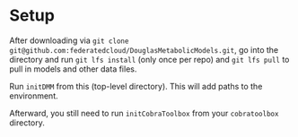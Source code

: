 # Setup

After downloading via `git clone git@github.com:federatedcloud/DouglasMetabolicModels.git`,
go into the directory and run `git lfs install` (only once per repo) and `git lfs pull`
to pull in models and other data files.

Run `initDMM` from this (top-level directory). This will
add paths to the environment.

Afterward, you still need to run `initCobraToolbox` from your `cobratoolbox` directory.
